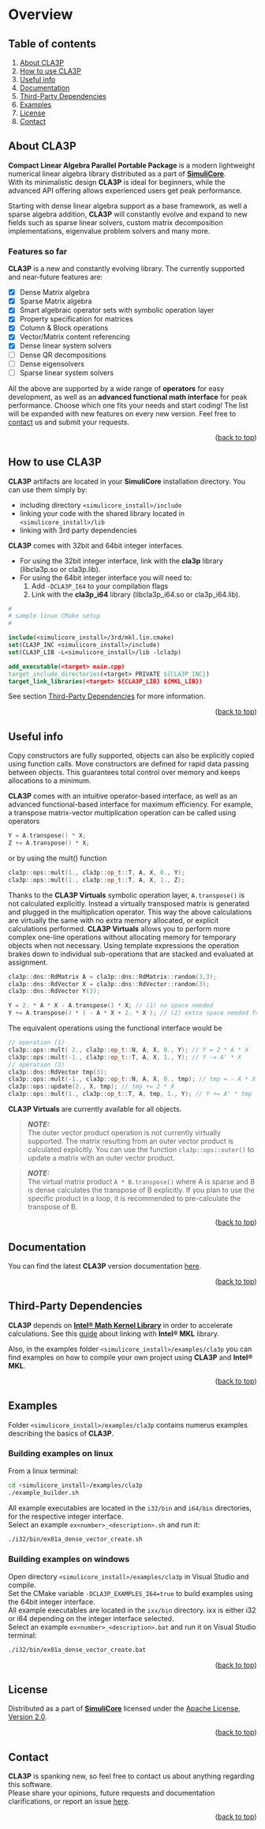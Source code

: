 <a name="readme-top"></a>




# Overview




## Table of contents

1. [About CLA3P](#about-cla3p)
2. [How to use CLA3P](#how-to-use-cla3p)
3. [Useful info](#useful-info)
4. [Documentation](#documentation)
5. [Third-Party Dependencies](#third-party-dependencies)
6. [Examples](#examples)
7. [License](#license)
8. [Contact](#contact)




<a name="about-cla3p"></a>
## About CLA3P

**Compact Linear Algebra Parallel Portable Package** is a modern lightweight numerical linear algebra library distributed as a part of [**SimuliCore**](https://connorkauf.github.io/simulicore/index.html).  
With its minimalistic design **CLA3P** is ideal for beginners, while the advanced API offering allows experienced users get peak performance.

Starting with dense linear algebra support as a base framework, as well a sparse algebra addition, **CLA3P** will constantly evolve and expand to new fields such as sparse linear solvers, custom matrix decomposition implementations, eigenvalue problem solvers and many more.

### Features so far

**CLA3P** is a new and constantly evolving library. The currently supported and near-future features are:

- [x] Dense Matrix algebra
- [x] Sparse Matrix algebra
- [x] Smart algebraic operator sets with symbolic operation layer
- [x] Property specification for matrices
- [x] Column & Block operations
- [x] Vector/Matrix content referencing
- [x] Dense linear system solvers
- [ ] Dense QR decompositions
- [ ] Dense eigensolvers
- [ ] Sparse linear system solvers

All the above are supported by a wide range of **operators** for easy development, as well as an **advanced functional math interface** for peak performance. Choose which one fits your needs and start coding! The list will be expanded with new features on every new version. Feel free to [contact](https://connorkauf.github.io/simulicore/index.html#contact) us and submit your requests.

<p align="right">(<a href="#readme-top">back to top</a>)</p>




<a name="how-to-use-cla3p"></a>
## How to use CLA3P

**CLA3P** artifacts are located in your **SimuliCore** installation directory. You can use them simply by:
* including directory `<simulicore_install>/include`
* linking your code with the shared library located in `<simulicore_install>/lib`
* linking with 3rd party dependencies

**CLA3P** comes with 32bit and 64bit integer interfaces.  
* For using the 32bit integer interface, link with the **cla3p** library (libcla3p.so or cla3p.lib).  
* For using the 64bit integer interface you will need to:
  1. Add `-DCLA3P_I64` to your compilation flags
  2. Link with the **cla3p_i64** library (libcla3p_i64.so or cla3p_i64.lib).

```cmake
#
# sample linux CMake setup
#

include(<simulicore_install>/3rd/mkl.lin.cmake)
set(CLA3P_INC <simulicore_install>/include)
set(CLA3P_LIB -L<simulicore_install>/lib -lcla3p)

add_executable(<target> main.cpp)
target_include_directories(<target> PRIVATE ${CLA3P_INC})
target_link_libraries(<target> ${CLA3P_LIB} ${MKL_LIB})
```
See section [Third-Party Dependencies](#third-party-dependencies) for more information.

<p align="right">(<a href="#readme-top">back to top</a>)</p>




<a name="useful-info"></a>
## Useful info

Copy constructors are fully supported, objects can also be explicitly copied using function calls. Move constructors are defined for rapid data passing between objects. This guarantees total control over memory and keeps allocations to a minimum.  

**CLA3P** comes with an intuitive operator-based interface, as well as an advanced functional-based interface for maximum efficiency. For example, a transpose matrix-vector multiplication operation can be called using operators
```cpp
Y = A.transpose() * X;
Z += A.transpose() * X;
```
or by using the mult() function
```cpp
cla3p::ops::mult(1., cla3p::op_t::T, A, X, 0., Y);
cla3p::ops::mult(1., cla3p::op_t::T, A, X, 1., Z);
```
Thanks to the **CLA3P Virtuals** symbolic operation layer, `A.transpose()` is not calculated explicitly. Instead a virtually transposed matrix is generated and plugged in the multiplication operator. This way the above calculations are virtually the same with no extra memory allocated, or explicit calculations performed. **CLA3P Virtuals** allows you to perform more complex one-line operations without allocating memory for temporary objects when not necessary. Using template expressions the operation brakes down to individual sub-operations that are stacked and evaluated at assignment. 

```cpp
cla3p::dns::RdMatrix A = cla3p::dns::RdMatrix::random(3,3);
cla3p::dns::RdVector X = cla3p::dns::RdVector::random(3);
cla3p::dns::RdVector Y(3);

Y = 2. * A * X - A.transpose() * X; // (1) no space needed
Y += A.transpose() * ( - A * X + 2. * X ); // (2) extra space needed for evaluation of vector (- A * X + 2. * X)
```
The equivalent operations using the functional interface would be
```cpp
// operation (1)
cla3p::ops::mult( 2., cla3p::op_t::N, A, X, 0., Y); // Y = 2 * A * X
cla3p::ops::mult(-1., cla3p::op_t::T, A, X, 1., Y); // Y -= A' * X
// operation (2)
cla3p::dns::RdVector tmp(3);
cla3p::ops::mult(-1., cla3p::op_t::N, A, X, 0., tmp); // tmp = - A * X
cla3p::ops::update(2., X, tmp); // tmp += 2 * X
cla3p::ops::mult(1., cla3p::op_t::T, A, tmp, 1., Y); // Y += A' * tmp
```

**CLA3P Virtuals** are currently available for all objects. 

> **_NOTE:_**  
> The outer vector product operation is not currently virtually supported.
> The matrix resulting from an outer vector product is calculated explicitly.
> You can use the function `cla3p::ops::outer()` to update a matrix with an outer vector product.

> **_NOTE:_**  
> The virtual matrix product `A * B.transpose()` where A is sparse and B is dense calculates
> the transpose of B explicitly. If you plan to use the specific product in a loop,
> it is recommended to pre-calculate the transpose of B.

<p align="right">(<a href="#readme-top">back to top</a>)</p>




<a name="documentation"></a>
## Documentation

You can find the latest **CLA3P** version documentation [here](https://connorkauf.github.io/simulicore/v1.2.1/cla3p/html/index.html).

<p align="right">(<a href="#readme-top">back to top</a>)</p>




<a name="third-party-dependencies"></a>
## Third-Party Dependencies

**CLA3P** depends on [**Intel&reg; Math Kernel Library**](https://www.intel.com/content/www/us/en/developer/tools/oneapi/onemkl.html) in order to accelerate calculations. See this [guide](https://github.com/connorkauf/simulicore/blob/stable-latest/3rd/mkl.md) about linking with **Intel&reg; MKL** library.

Also, in the examples folder `<simulicore_install>/examples/cla3p` you can find examples on how to compile your own project using **CLA3P** and **Intel&reg; MKL**.

<p align="right">(<a href="#readme-top">back to top</a>)</p>




<a name="examples"></a>
## Examples

Folder `<simulicore_install>/examples/cla3p` contains numerus examples describing the basics of **CLA3P**.  

### Building examples on linux
From a linux terminal:
```sh
cd <simulicore_install>/examples/cla3p
./example_builder.sh
```
All example executables are located in the `i32/bin` and `i64/bin` directories, for the respective integer interface.  
Select an example `ex<number>_<description>.sh` and run it:
```sh
./i32/bin/ex01a_dense_vector_create.sh
```

### Building examples on windows
Open directory `<simulicore_install>/examples/cla3p` in Visual Studio and compile.  
Set the CMake variable `-DCLA3P_EXAMPLES_I64=true` to build examples using the 64bit integer interface.  
All example executables are located in the `ixx/bin` directory. ixx is either i32 or i64 depending on the integer interface selected.  
Select an example `ex<number>_<description>.bat` and run it on Visual Studio terminal:
```sh
./i32/bin/ex01a_dense_vector_create.bat
```

<p align="right">(<a href="#readme-top">back to top</a>)</p>




<a name="license"></a>
## License

Distributed as a part of [**SimuliCore**](https://connorkauf.github.io/simulicore/index.html) licensed under the [Apache License, Version 2.0](https://www.apache.org/licenses/LICENSE-2.0).

<p align="right">(<a href="#readme-top">back to top</a>)</p>




<a name="contact"></a>
## Contact

**CLA3P** is spanking new, so feel free to contact us about anything regarding this software.  
Please share your opinions, future requests and documentation clarifications, or report an issue [here](https://connorkauf.github.io/simulicore/index.html#contact).

<p align="right">(<a href="#readme-top">back to top</a>)</p>


